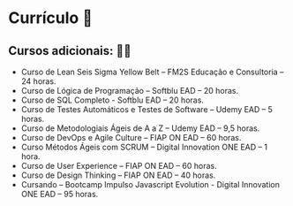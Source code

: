 # Currículo :bookmark_tabs:

## Cursos adicionais: :woman_student:

- Curso de Lean Seis Sigma Yellow Belt – FM2S Educação e Consultoria – 24 horas. 
- Curso de Lógica de Programação – Softblu EAD – 20 horas. 
- Curso de SQL Completo - Softblu EAD – 20 horas. 
- Curso de Testes Automáticos e Testes de Software – Udemy EAD – 5 horas. 
- Curso de Metodologiais Ágeis de A a Z – Udemy EAD – 9,5 horas. 
- Curso de DevOps e Agile Culture – FIAP ON EAD – 60 horas. 
- Curso Métodos Ágeis com SCRUM – Digital Innovation ONE EAD – 1 hora. 
- Curso de User Experience – FIAP ON EAD – 60 horas. 
- Curso de Design Thinking – FIAP ON EAD – 40 horas. 
- Cursando – Bootcamp Impulso Javascript Evolution - Digital Innovation ONE EAD – 95 horas.